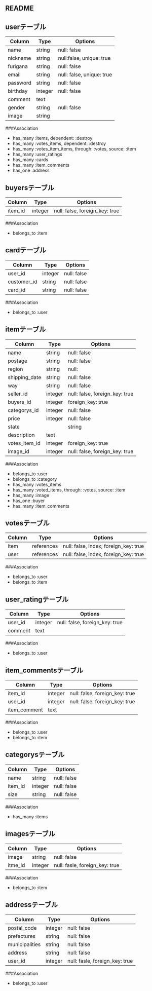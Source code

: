 ## README


## userテーブル
|Column|Type|Options|
|------|----|-------|
|name|string|null: false|
|nickname|string|null:false, unique: true|
|furigana|string|null: false|
|email|string|null: false, unique: true|
|password|string|null: false|
|birthday|integer|null: false|
|comment|text|
|gender|string|null: false|
|image|string|

###Association
- has_many :items, dependent: :destroy
- has_many :votes_items, dependent: :destroy
- has_many :votes_item_items, through: :votes, source: :item
- has_many :user_ratings
- has_many :cards
- has_many :item_comments
- has_one :address

## buyersテーブル
|Column|Type|Options|
|------|----|-------|
|item_id|integer|null: false, foreign_key: true|

###Association
- belongs_to :item

## cardテーブル
|Column|Type|Options|
|------|----|-------|
|user_id|integer|null: false|
|customer_id|string|null: false|
|card_id|string|null: false|

###Association
- belongs_to :user

## itemテーブル
|Column|Type|Options|
|------|----|-------|
|name|string|null: false|
|postage|string|null: false|
|region|string|null:|false|
|shipping_date|string|null: false|
|way|string|null: false|
|seller_id|integer|null: false, foreign_key: true|
|buyers_id|integer|foreign_key: true|
|categorys_id|integer|null: false|
|price|integer|null: false|   
|state||string|null: false|
|description|text|
|votes_item_id|integer|foreign_key: true|
|image_id|integer|null: false, foreign_key: true|

###Association
- belongs_to :user
- belongs_to :category
- has_many :votes_items
- has_many :voted_items, through: :votes, source: :item
- has_many :image
- has_one :buyer
- has_many :item_comments

## votesテーブル
|Column|Type|Options|
|------|----|-------|
|item|references|null: false, index, foreign_key: true|
|user|references|null: false, index, foreign_key: true|

###Association
- belongs_to :user
- belongs_to :item

## user_ratingテーブル
|Column|Type|Options|
|------|----|-------|
|user_id|integer|null: false, foreign_key: true|
|comment|text|

###Association
- belongs_to :user

## item_commentsテーブル
|Column|Type|Options|
|------|----|-------|
|item_id|integer|null: false,  foreign_key: true|
|user_id|integer|null: false,  foreign_key: true|
|item_comment|text|
###Association
- belongs_to :user
- belongs_to :item

## categorysテーブル
|Column|Type|Options|
|------|----|-------|
|name|string|null: false|
|item_id|integer|null: false|
|size|string|null: false|

###Association
- has_many :items

## imagesテーブル
|Column|Type|Options|
|------|----|-------|
|image|string|null: false|
|itme_id|integer|null: fasle, foreign_key: true|

###Association
- belongs_to :item

## addressテーブル
|Column|Type|Options|
|------|----|-------|
|postal_code|integer|null: false|
|prefectures|string|null: false|
|municipalities|string|null: false|
|address|string|null: false|
|user_id|integer|null: fasle, foreign_key: true|

###Association
- belongs_to :user